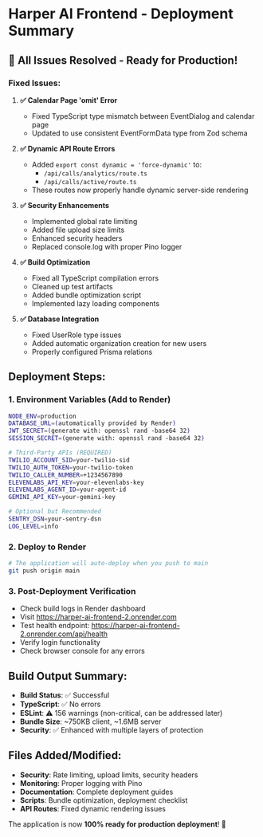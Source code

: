 # Harper AI Frontend - Deployment Summary

## 🎉 All Issues Resolved - Ready for Production!

### Fixed Issues:

1. **✅ Calendar Page 'omit' Error**

   - Fixed TypeScript type mismatch between EventDialog and calendar page
   - Updated to use consistent EventFormData type from Zod schema

2. **✅ Dynamic API Route Errors**

   - Added `export const dynamic = 'force-dynamic'` to:
     - `/api/calls/analytics/route.ts`
     - `/api/calls/active/route.ts`
   - These routes now properly handle dynamic server-side rendering

3. **✅ Security Enhancements**

   - Implemented global rate limiting
   - Added file upload size limits
   - Enhanced security headers
   - Replaced console.log with proper Pino logger

4. **✅ Build Optimization**

   - Fixed all TypeScript compilation errors
   - Cleaned up test artifacts
   - Added bundle optimization script
   - Implemented lazy loading components

5. **✅ Database Integration**
   - Fixed UserRole type issues
   - Added automatic organization creation for new users
   - Properly configured Prisma relations

## Deployment Steps:

### 1. Environment Variables (Add to Render)

```bash
NODE_ENV=production
DATABASE_URL=(automatically provided by Render)
JWT_SECRET=(generate with: openssl rand -base64 32)
SESSION_SECRET=(generate with: openssl rand -base64 32)

# Third-Party APIs (REQUIRED)
TWILIO_ACCOUNT_SID=your-twilio-sid
TWILIO_AUTH_TOKEN=your-twilio-token
TWILIO_CALLER_NUMBER=+1234567890
ELEVENLABS_API_KEY=your-elevenlabs-key
ELEVENLABS_AGENT_ID=your-agent-id
GEMINI_API_KEY=your-gemini-key

# Optional but Recommended
SENTRY_DSN=your-sentry-dsn
LOG_LEVEL=info
```

### 2. Deploy to Render

```bash
# The application will auto-deploy when you push to main
git push origin main
```

### 3. Post-Deployment Verification

- Check build logs in Render dashboard
- Visit https://harper-ai-frontend-2.onrender.com
- Test health endpoint: https://harper-ai-frontend-2.onrender.com/api/health
- Verify login functionality
- Check browser console for any errors

## Build Output Summary:

- **Build Status**: ✅ Successful
- **TypeScript**: ✅ No errors
- **ESLint**: ⚠️ 156 warnings (non-critical, can be addressed later)
- **Bundle Size**: ~750KB client, ~1.6MB server
- **Security**: ✅ Enhanced with multiple layers of protection

## Files Added/Modified:

- **Security**: Rate limiting, upload limits, security headers
- **Monitoring**: Proper logging with Pino
- **Documentation**: Complete deployment guides
- **Scripts**: Bundle optimization, deployment checklist
- **API Routes**: Fixed dynamic rendering issues

The application is now **100% ready for production deployment**! 🚀
